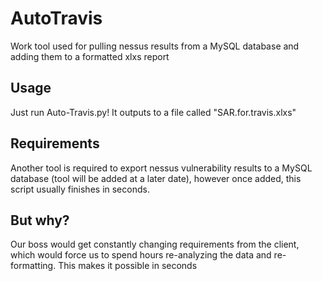 # AutoTravis
Work tool used for pulling nessus results from a MySQL database and adding them to a formatted xlxs report

## Usage

Just run Auto-Travis.py! It outputs to a file called "SAR.for.travis.xlxs"

## Requirements

Another tool is required to export nessus vulnerability results to a MySQL database (tool will be added at a later date), however once added, this script usually finishes in seconds.

## But why?

Our boss would get constantly changing requirements from the client, which would force us to spend hours re-analyzing the data and re-formatting. This makes it possible in seconds

